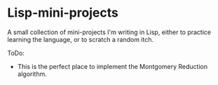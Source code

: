Lisp-mini-projects
==================

A small collection of mini-projects I'm writing in Lisp, either to practice learning the language, or to scratch a random itch.

ToDo:
 - This is the perfect place to implement the Montgomery Reduction algorithm.
